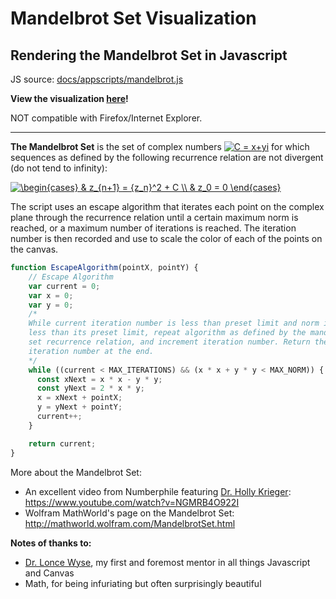 # Mandelbrot Set Visualization
Rendering the Mandelbrot Set in Javascript
----
JS source: [docs/appscripts/mandelbrot.js](https://github.com/LeosonH/mandelbrot-viz/tree/master/docs/appscripts/mandelbrot.js)

**View the visualization [here](https://leosonh.github.io/mandelbrot-viz/mandelbrot.html)!** 

NOT compatible with Firefox/Internet Explorer. 

----
**The Mandelbrot Set** is the set of complex numbers  <a href="https://www.codecogs.com/eqnedit.php?latex=C&space;=&space;x&plus;yi" target="_blank"><img src="https://latex.codecogs.com/gif.latex?C&space;=&space;x&plus;yi" title="C = x+yi" /></a>  for which sequences as defined by the following recurrence relation are not divergent (do not tend to infinity):

<a href="https://www.codecogs.com/eqnedit.php?latex=\begin{cases}&space;&&space;z_{n&plus;1}&space;=&space;{z_n}^2&space;&plus;&space;C&space;\\&space;&&space;z_0&space;=&space;0&space;\end{cases}" target="_blank"><img src="https://latex.codecogs.com/gif.latex?\begin{cases}&space;&&space;z_{n&plus;1}&space;=&space;{z_n}^2&space;&plus;&space;C&space;\\&space;&&space;z_0&space;=&space;0&space;\end{cases}" title="\begin{cases} & z_{n+1} = {z_n}^2 + C \\ & z_0 = 0 \end{cases}" /></a>

The script uses an escape algorithm that iterates each point on the complex plane through the recurrence relation until a certain maximum norm is reached, or a maximum number of iterations is reached. The iteration number is then recorded and use to scale the color of each of the points on the canvas.

```javascript
function EscapeAlgorithm(pointX, pointY) {
    // Escape Algorithm
    var current = 0;
    var x = 0;
    var y = 0;
    /*
    While current iteration number is less than preset limit and norm is
    less than its preset limit, repeat algorithm as defined by the mandelbrot
    set recurrence relation, and increment iteration number. Return the
    iteration number at the end. 
    */
    while ((current < MAX_ITERATIONS) && (x * x + y * y < MAX_NORM)) {
      const xNext = x * x - y * y;
      const yNext = 2 * x * y;
      x = xNext + pointX;
      y = yNext + pointY;
      current++;
    }

    return current;
}
```

More about the Mandelbrot Set:
- An excellent video from Numberphile featuring [Dr. Holly Krieger](https://plus.maths.org/content/women-mathematics-holly-krieger):
https://www.youtube.com/watch?v=NGMRB4O922I
- Wolfram MathWorld's page on the Mandelbrot Set: 
http://mathworld.wolfram.com/MandelbrotSet.html

**Notes of thanks to:**
- [Dr. Lonce Wyse](https://www.researchgate.net/profile/Lonce_Wyse3), my first and foremost mentor in all things Javascript and Canvas
- Math, for being infuriating but often surprisingly beautiful
